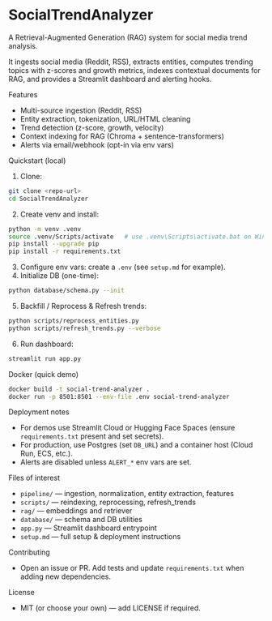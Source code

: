 # SocialTrendAnalyzer

A Retrieval-Augmented Generation (RAG) system for social media trend analysis.

It ingests social media (Reddit, RSS), extracts entities, computes trending topics with z-scores and growth metrics, indexes contextual documents for RAG, and provides a Streamlit dashboard and alerting hooks.

Features
- Multi-source ingestion (Reddit, RSS)
- Entity extraction, tokenization, URL/HTML cleaning
- Trend detection (z-score, growth, velocity)
- Context indexing for RAG (Chroma + sentence-transformers)
- Alerts via email/webhook (opt-in via env vars)

Quickstart (local)
1. Clone:
```bash
git clone <repo-url>
cd SocialTrendAnalyzer
```
2. Create venv and install:
```bash
python -m venv .venv
source .venv/Scripts/activate   # use .venv\Scripts\activate.bat on Windows cmd
pip install --upgrade pip
pip install -r requirements.txt
```
3. Configure env vars: create a `.env` (see `setup.md` for example).
4. Initialize DB (one-time):
```bash
python database/schema.py --init
```
5. Backfill / Reprocess & Refresh trends:
```bash
python scripts/reprocess_entities.py
python scripts/refresh_trends.py --verbose
```
6. Run dashboard:
```bash
streamlit run app.py
```

Docker (quick demo)
```bash
docker build -t social-trend-analyzer .
docker run -p 8501:8501 --env-file .env social-trend-analyzer
```

Deployment notes
- For demos use Streamlit Cloud or Hugging Face Spaces (ensure `requirements.txt` present and set secrets).
- For production, use Postgres (set `DB_URL`) and a container host (Cloud Run, ECS, etc.).
- Alerts are disabled unless `ALERT_*` env vars are set.

Files of interest
- `pipeline/` — ingestion, normalization, entity extraction, features
- `scripts/` — reindexing, reprocessing, refresh_trends
- `rag/` — embeddings and retriever
- `database/` — schema and DB utilities
- `app.py` — Streamlit dashboard entrypoint
- `setup.md` — full setup & deployment instructions

Contributing
- Open an issue or PR. Add tests and update `requirements.txt` when adding new dependencies.

License
- MIT (or choose your own) — add LICENSE if required.
